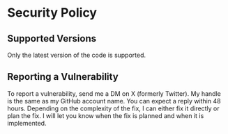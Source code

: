 # Security Policy

## Supported Versions

Only the latest version of the code is supported.

## Reporting a Vulnerability

To report a vulnerability, send me a DM on X (formerly Twitter). My handle is the same as my GitHub account name. You can expect a reply within 48 hours. Depending on the complexity of the fix, I can either fix it directly or plan the fix. I will let you know when the fix is planned and when it is implemented.
